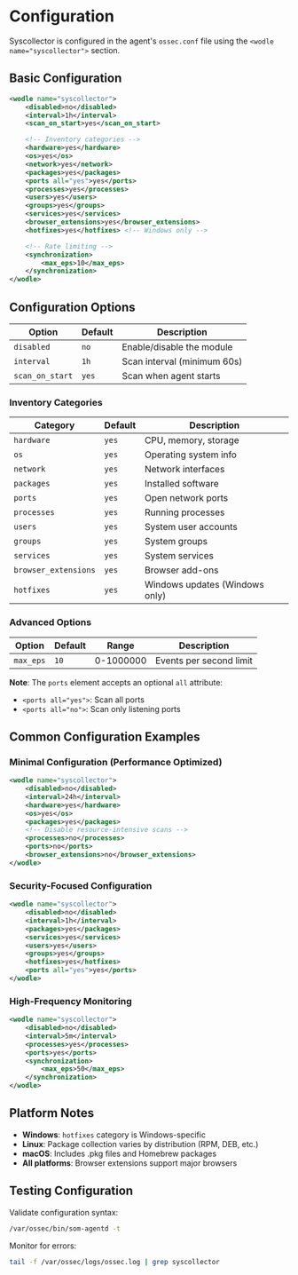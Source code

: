 # Configuration

Syscollector is configured in the agent's `ossec.conf` file using the `<wodle name="syscollector">` section.

## Basic Configuration

```xml
<wodle name="syscollector">
    <disabled>no</disabled>
    <interval>1h</interval>
    <scan_on_start>yes</scan_on_start>

    <!-- Inventory categories -->
    <hardware>yes</hardware>
    <os>yes</os>
    <network>yes</network>
    <packages>yes</packages>
    <ports all="yes">yes</ports>
    <processes>yes</processes>
    <users>yes</users>
    <groups>yes</groups>
    <services>yes</services>
    <browser_extensions>yes</browser_extensions>
    <hotfixes>yes</hotfixes> <!-- Windows only -->

    <!-- Rate limiting -->
    <synchronization>
        <max_eps>10</max_eps>
    </synchronization>
</wodle>
```

## Configuration Options

| Option | Default | Description |
|--------|---------|-------------|
| `disabled` | `no` | Enable/disable the module |
| `interval` | `1h` | Scan interval (minimum 60s) |
| `scan_on_start` | `yes` | Scan when agent starts |

### Inventory Categories

| Category | Default | Description |
|----------|---------|-------------|
| `hardware` | `yes` | CPU, memory, storage |
| `os` | `yes` | Operating system info |
| `network` | `yes` | Network interfaces |
| `packages` | `yes` | Installed software |
| `ports` | `yes` | Open network ports |
| `processes` | `yes` | Running processes |
| `users` | `yes` | System user accounts |
| `groups` | `yes` | System groups |
| `services` | `yes` | System services |
| `browser_extensions` | `yes` | Browser add-ons |
| `hotfixes` | `yes` | Windows updates (Windows only) |

### Advanced Options

| Option | Default | Range | Description |
|--------|---------|-------|-------------|
| `max_eps` | `10` | 0-1000000 | Events per second limit |

**Note**: The `ports` element accepts an optional `all` attribute:
- `<ports all="yes">`: Scan all ports
- `<ports all="no">`: Scan only listening ports

## Common Configuration Examples

### Minimal Configuration (Performance Optimized)
```xml
<wodle name="syscollector">
    <disabled>no</disabled>
    <interval>24h</interval>
    <hardware>yes</hardware>
    <os>yes</os>
    <packages>yes</packages>
    <!-- Disable resource-intensive scans -->
    <processes>no</processes>
    <ports>no</ports>
    <browser_extensions>no</browser_extensions>
</wodle>
```

### Security-Focused Configuration
```xml
<wodle name="syscollector">
    <disabled>no</disabled>
    <interval>1h</interval>
    <packages>yes</packages>
    <services>yes</services>
    <users>yes</users>
    <groups>yes</groups>
    <hotfixes>yes</hotfixes>
    <ports all="yes">yes</ports>
</wodle>
```

### High-Frequency Monitoring
```xml
<wodle name="syscollector">
    <disabled>no</disabled>
    <interval>5m</interval>
    <processes>yes</processes>
    <ports>yes</ports>
    <synchronization>
        <max_eps>50</max_eps>
    </synchronization>
</wodle>
```

## Platform Notes

- **Windows**: `hotfixes` category is Windows-specific
- **Linux**: Package collection varies by distribution (RPM, DEB, etc.)
- **macOS**: Includes .pkg files and Homebrew packages
- **All platforms**: Browser extensions support major browsers

## Testing Configuration

Validate configuration syntax:
```bash
/var/ossec/bin/som-agentd -t
```

Monitor for errors:
```bash
tail -f /var/ossec/logs/ossec.log | grep syscollector
```